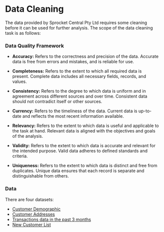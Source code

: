 # Data Cleaning
The data provided by Sprocket Central Pty Ltd requires some cleaning before it can be used for further analysis. The scope of the data cleaning task is as follows:
### Data Quality Framework

* **Accuracy:** Refers to the correctness and precision of the data. Accurate data is free from errors and mistakes, and is reliable for use.

* **Completeness:** Refers to the extent to which all required data is present. Complete data includes all necessary fields, records, and values.

* **Consistency:** Refers to the degree to which data is uniform and in agreement across different sources and over time. Consistent data should not contradict itself or other sources.

* **Currency:** Refers to the timeliness of the data. Current data is up-to-date and reflects the most recent information available.

* **Relevancy:** Refers to the extent to which data is useful and applicable to the task at hand. Relevant data is aligned with the objectives and goals of the analysis.

* **Validity:** Refers to the extent to which data is accurate and relevant for the intended purpose. Valid data adheres to defined standards and criteria.

* **Uniqueness:** Refers to the extent to which data is distinct and free from duplicates. Unique data ensures that each record is separate and distinguishable from others.

### Data 
There are four datasets:
* [Customer Demographic](https://github.com/techin-ath/KPMG_Data_Analytics_Consulting/blob/main/Data_Cleaning/Cust_Demo_Cleaned.csv)
* [Customer Addresses](https://github.com/techin-ath/KPMG_Data_Analytics_Consulting/blob/main/Data_Cleaning/Cust_Addr_Cleaned.csv)
* [Transactions data in the past 3 months](https://github.com/techin-ath/KPMG_Data_Analytics_Consulting/blob/main/Data_Cleaning/Trans_Cleaned.csv)
* [New Customer List](https://github.com/techin-ath/KPMG_Data_Analytics_Consulting/blob/main/Data_Cleaning/New_Cust_Cleaned.csv)
